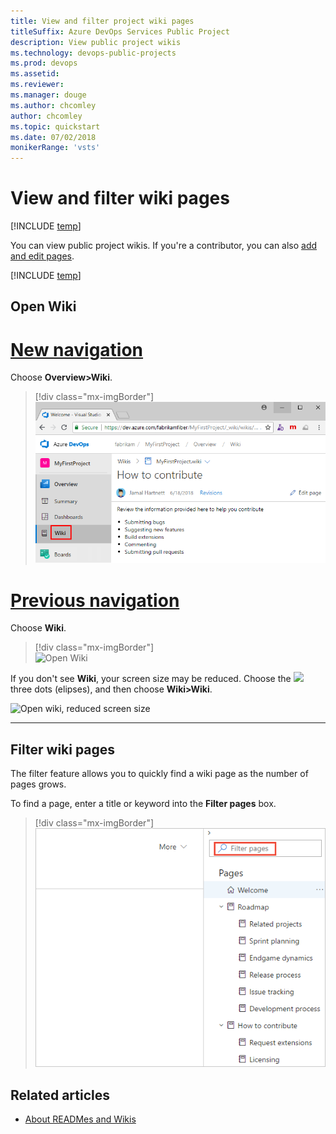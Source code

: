 ```yaml
---
title: View and filter project wiki pages 
titleSuffix: Azure DevOps Services Public Project
description: View public project wikis 
ms.technology: devops-public-projects
ms.prod: devops
ms.assetid:
ms.reviewer: 
ms.manager: douge
ms.author: chcomley
author: chcomley
ms.topic: quickstart
ms.date: 07/02/2018
monikerRange: 'vsts'
---
```



# View and filter wiki pages 

[!INCLUDE [temp](_shared/version-public-projects.md)]  

You can view public project wikis. If you're a contributor, you can also [add and edit pages](../../project/wiki/add-edit-wiki.md).

[!INCLUDE [temp](_shared/anon-user.md)]   


## Open Wiki   

# [New navigation](#tab/new-nav)

Choose **Overview>Wiki**.
> [!div class="mx-imgBorder"]
> ![Open the Wiki link, new navigation](_img/wiki/open-wiki-vert-brn.png) 


# [Previous navigation](#tab/previous-nav)

Choose **Wiki**.
> [!div class="mx-imgBorder"]  
> ![Open Wiki](/azure/devops/project/wiki/_img/wiki/wiki-connect-browser.png)
 
If you don't see **Wiki**, your screen size may be reduced. Choose the ![](/azure/devops/_shared/_img/ellipses-reduced-screen-size.png) three dots (elipses), and then choose **Wiki>Wiki**.

![Open wiki, reduced screen size](/azure/devops/project/wiki/_img/wiki/open-wiki-hub.png)


---
 
## Filter wiki pages

The filter feature allows you to quickly find a wiki page as the number of pages grows. 

To find a page, enter a title or keyword into the **Filter pages** box.   
 
> [!div class="mx-imgBorder"]
![Filter Wiki pages](_img/filter-wiki-box.png)



## Related articles 

- [About READMes and Wikis](../../project/wiki/about-readme-wiki.md)